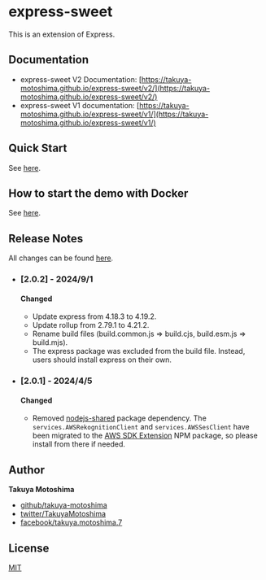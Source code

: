# express-sweet
This is an extension of Express.

## Documentation
- express-sweet V2 Documentation: [https://takuya-motoshima.github.io/express-sweet/v2/](https://takuya-motoshima.github.io/express-sweet/v2/)
- express-sweet V1 documentation: [https://takuya-motoshima.github.io/express-sweet/v1/](https://takuya-motoshima.github.io/express-sweet/v1/)

## Quick Start
See [here](QUICK_START.md).

## How to start the demo with Docker
See [here](demo/README.md).

## Release Notes
All changes can be found [here](CHANGELOG.md).

- ### [2.0.2] - 2024/9/1
    #### Changed
    - Update express from 4.18.3 to 4.19.2.
    - Update rollup from 2.79.1 to 4.21.2.
    - Rename build files (build.common.js => build.cjs, build.esm.js => build.mjs).
    - The express package was excluded from the build file. Instead, users should install express on their own.
- ### [2.0.1] - 2024/4/5
    #### Changed
    - Removed [nodejs-shared](https://www.npmjs.com/package/nodejs-shared) package dependency.
        The `services.AWSRekognitionClient` and `services.AWSSesClient` have been migrated to the [AWS SDK Extension](https://www.npmjs.com/package/aws-sdk-extension) NPM package, so please install from there if needed.

## Author
**Takuya Motoshima**

* [github/takuya-motoshima](https://github.com/takuya-motoshima)
* [twitter/TakuyaMotoshima](https://twitter.com/TakuyaMotoshima)
* [facebook/takuya.motoshima.7](https://www.facebook.com/takuya.motoshima.7)

## License
[MIT](LICENSE)